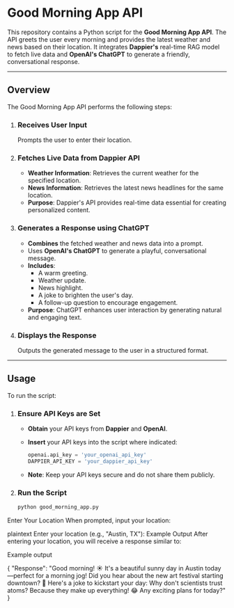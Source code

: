 # Good Morning App API

This repository contains a Python script for the **Good Morning App API**. The API greets the user every morning and provides the latest weather and news based on their location. It integrates **Dappier's** real-time RAG model to fetch live data and **OpenAI's ChatGPT** to generate a friendly, conversational response.

---

## Overview

The Good Morning App API performs the following steps:

1. ### Receives User Input

   Prompts the user to enter their location.

2. ### Fetches Live Data from Dappier API

   - **Weather Information**: Retrieves the current weather for the specified location.
   - **News Information**: Retrieves the latest news headlines for the same location.
   - **Purpose**: Dappier's API provides real-time data essential for creating personalized content.

3. ### Generates a Response using ChatGPT

   - **Combines** the fetched weather and news data into a prompt.
   - Uses **OpenAI's ChatGPT** to generate a playful, conversational message.
   - **Includes**:
     - A warm greeting.
     - Weather update.
     - News highlight.
     - A joke to brighten the user's day.
     - A follow-up question to encourage engagement.
   - **Purpose**: ChatGPT enhances user interaction by generating natural and engaging text.

4. ### Displays the Response

   Outputs the generated message to the user in a structured format.

---

## Usage

To run the script:

1. ### Ensure API Keys are Set

   - **Obtain** your API keys from **Dappier** and **OpenAI**.
   - **Insert** your API keys into the script where indicated:

     ```python
     openai.api_key = 'your_openai_api_key'
     DAPPIER_API_KEY = 'your_dappier_api_key'
     ```

   - **Note**: Keep your API keys secure and do not share them publicly.

2. ### Run the Script

   ```bash
   python good_morning_app.py
Enter Your Location
When prompted, input your location:

plaintext
Enter your location (e.g., "Austin, TX"):
Example Output
After entering your location, you will receive a response similar to:

Example output

{
  "Response": "Good morning! ☀️ It's a beautiful sunny day in Austin today—perfect for a morning jog! Did you hear about the new art festival starting downtown? 🎨 Here's a joke to kickstart your day: Why don't scientists trust atoms? Because they make up everything! 😂 Any exciting plans for today?"
}
